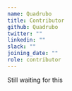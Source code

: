 ```yaml
---
name: Quadrubo
title: Contributor
github: Quadrubo
twitter: ""
linkedin: ""
slack: ""
joining_date: ""
role: contributor
---
```


Still waiting for this

